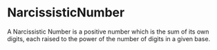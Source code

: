 # NarcissisticNumber
A Narcissistic Number is a positive number which is the sum of its own digits, each raised to the power of the number of digits in a given base.
